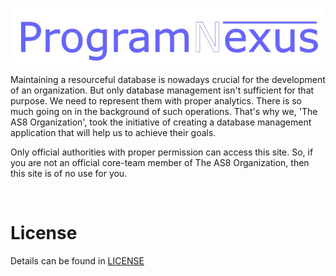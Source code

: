 ![poster](poster.jpg)

Maintaining a resourceful database is nowadays crucial for the development of an organization. But only database management isn't sufficient for that purpose. We need to represent them with proper analytics. There is so much going on in the background of such operations. That's why we, 'The AS8 Organization', took the initiative of creating a database management application that will help us to achieve their goals.

Only official authorities with proper permission can access this site. So, if you are not an official core-team member of The AS8 Organization, then this site is of no use for you.

<br>

# License
Details can be found in [LICENSE](LICENSE)
